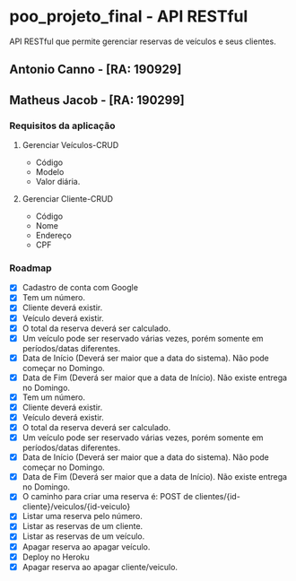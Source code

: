 # poo_projeto_final - API RESTful

API RESTful que permite gerenciar reservas de veículos e seus clientes.

## Antonio Canno - [RA: 190929]
## Matheus Jacob - [RA: 190299]

### Requisitos da aplicação

1. Gerenciar Veículos-CRUD
    - Código
    - Modelo
    - Valor diária.
 

1. Gerenciar Cliente-CRUD
    - Código
    - Nome
    - Endereço
    - CPF
    
### Roadmap

- [X] Cadastro de conta com Google
- [X] Tem um número.
- [X] Cliente deverá existir.
- [X] Veículo deverá existir.
- [X] O total da reserva deverá ser calculado.
- [X] Um veículo pode ser reservado várias vezes, porém somente em períodos/datas diferentes.
- [X] Data de Início (Deverá ser maior que a data do sistema). Não pode começar no Domingo.
- [X] Data de Fim (Deverá ser maior que a data de Início). Não existe entrega no Domingo.
- [X] Tem um número.
- [X] Cliente deverá existir.
- [X] Veículo deverá existir.
- [X] O total da reserva deverá ser calculado.
- [X] Um veículo pode ser reservado várias vezes, porém somente em períodos/datas diferentes.
- [X] Data de Início (Deverá ser maior que a data do sistema). Não pode começar no Domingo.
- [X] Data de Fim (Deverá ser maior que a data de Início). Não existe entrega no Domingo.
- [X] O caminho para criar uma reserva é: POST de clientes/{id-cliente}/veiculos/{id-veiculo}
- [X] Listar uma reserva pelo número.
- [X] Listar as reservas de um cliente.
- [X] Listar as reservas de um veículo.
- [X] Apagar reserva ao apagar veículo.
- [X] Deploy no Heroku
- [X] Apagar reserva ao apagar cliente/veiculo.
